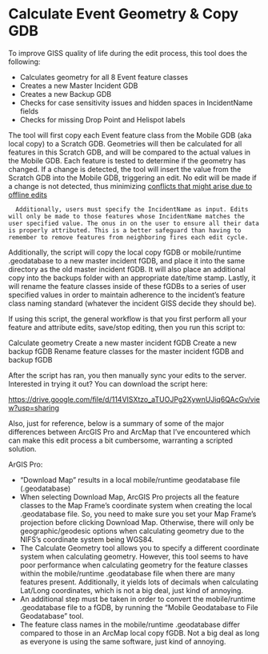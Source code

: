 # Calculate Event Geometry & Copy GDB

To improve GISS quality of life during the edit process, this tool does the following:
- Calculates geometry for all 8 Event feature classes
- Creates a new Master Incident GDB
- Creates a new Backup GDB
- Checks for case sensitivity issues and hidden spaces in IncidentName fields
- Checks for missing Drop Point and Helispot labels

The tool will first copy each Event feature class from the Mobile GDB (aka local copy) to a Scratch GDB. Geometries will then be calculated for all features in this Scratch GDB, and will be compared to the actual values in the Mobile GDB. Each feature is tested to determine if the geometry has changed. If a change is detected, the tool will insert the value from the Scratch GDB into the Mobile GDB, triggering an edit. No edit will be made if a change is not detected, thus minimizing [conflicts that might arise due to offline edits](https://www.nwcg.gov/publications/pms936-1/edit-incident-data/securing-incident-information#collapseX)

      Additionally, users must specify the IncidentName as input. Edits will only be made to those features whose IncidentName matches the user specified value. The onus in on the user to ensure all their data is properly attributed. This is a better safeguard than having to remember to remove features from neighboring fires each edit cycle.

 

Additionally, the script will copy the local copy fGDB or mobile/runtime .geodatabase to a new master incident fGDB, and place it into the same directory as the old master incident fGDB. It will also place an additional copy into the backups folder with an appropriate date/time stamp. Lastly, it will rename the feature classes inside of these fGDBs to a series of user specified values in order to maintain adherence to the incident’s feature class naming standard (whatever the incident GISS decide they should be).

 

If using this script, the general workflow is that you first perform all your feature and attribute edits, save/stop editing, then you run this script to:

Calculate geometry
Create a new master incident fGDB
Create a new backup fGDB
Rename feature classes for the master incident fGDB and backup fGDB
 

After the script has ran, you then manually sync your edits to the server. Interested in trying it out? You can download the script here:

https://drive.google.com/file/d/114VISXtzo_aTUOJPg2XywnUJiq6QAcGv/view?usp=sharing 

Also, just for reference, below is a summary of some of the major differences between ArcGIS Pro and ArcMap that I’ve encountered which can make this edit process a bit cumbersome, warranting a scripted solution.

 

ArGIS Pro:

- “Download Map” results in a local mobile/runtime geodatabase file (.geodatabase)
- When selecting Download Map, ArcGIS Pro projects all the feature classes to the Map Frame’s coordinate system when creating the local .geodatabase file. So, you need to make sure you set your Map Frame’s projection before clicking Download Map. Otherwise, there will only be geographic/geodesic options when calculating geometry due to the NIFS’s coordinate system being WGS84.
- The Calculate Geometry tool allows you to specify a different coordinate system when calculating geometry. However, this tool seems to have poor performance when calculating geometry for the feature classes within the mobile/runtime .geodatabase file when there are many features present. Additionally, it yields lots of decimals when calculating Lat/Long coordinates, which is not a big deal, just kind of annoying.
- An additional step must be taken in order to convert the mobile/runtime .geodatabase file to a fGDB, by running the “Mobile Geodatabase to File Geodatabase” tool.
- The feature class names in the mobile/runtime .geodatabase differ compared to those in an ArcMap local copy fGDB. Not a big deal as long as everyone is using the same software, just kind of annoying.
